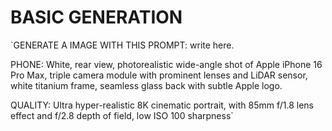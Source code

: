 # BASIC GENERATION

`GENERATE A IMAGE WITH THIS PROMPT:
write here.

PHONE:
White, rear view, photorealistic wide-angle shot of Apple iPhone 16 Pro Max, triple camera module with prominent lenses and LiDAR sensor, white titanium frame, seamless glass back with subtle Apple logo.

QUALITY:
Ultra hyper-realistic 8K cinematic portrait, with 85mm f/1.8 lens effect and f/2.8 depth of field, low ISO 100 sharpness`
